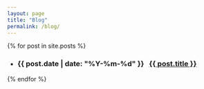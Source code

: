 ```yaml
---
layout: page
title: "Blog"
permalink: /blog/
---
```


{% for post in site.posts %}
  * <h3>{{ post.date | date: "%Y-%m-%d" }} &nbsp; <a href="{{ post.url }}">{{ post.title }}</a></h3> 
{% endfor %}  